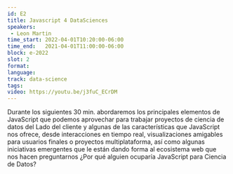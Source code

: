 ```yaml
---
id: E2
title: Javascript 4 DataSciences
speakers:
 - Leon Martin
time_start: 2022-04-01T10:20:00-06:00
time_end:   2021-04-01T11:00:00-06:00
block: e-2022
slot: 2
format: 
language: 
track: data-science
tags:
video: https://youtu.be/j3fuC_ECrDM
---
```


Durante los siguientes 30 min. abordaremos los principales elementos de JavaScript que podemos aprovechar para trabajar proyectos de ciencia de datos del Lado del cliente y algunas de las características que JavaScript nos ofrece, desde interacciones en tiempo real, visualizaciones amigables para usuarios finales o proyectos multiplataforma, así como algunas iniciativas emergentes que le están dando forma al ecosistema web que nos hacen preguntarnos ¿Por qué alguien ocuparía JavaScript para Ciencia de Datos?


